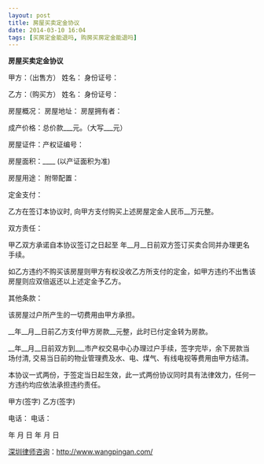 ```yaml
---
layout: post
title: 房屋买卖定金协议
date: 2014-03-10 16:04
tags: [买房定金能退吗, 购房买房定金能退吗]
---
```

<strong>房屋买卖定金协议</strong>

甲方：（出售方）
姓名： 身份证号：

乙方：（购买方）
姓名： 身份证号：

房屋概况：
房屋地址：
房屋拥有者：

成产价格：总价款___元。（大写___元）

房屋证件：产权证编号：

房屋面积：____ (以产证面积为准)

房屋用途：
附带配置：

定金支付：

乙方在签订本协议时, 向甲方支付购买上述房屋定金人民币__万元整。

双方责任：

甲乙双方承诺自本协议签订之日起至 年__月__日前双方签订买卖合同并办理更名手续。

如乙方违约不购买该房屋则甲方有权没收乙方所支付的定金，如甲方违约不出售该房屋则应双倍返还以上述定金予乙方。

其他条款：

该房屋过户所产生的一切费用由甲方承担。

__年__月__日前乙方支付甲方房款__元整，此时已付定金转为房款。

__年__月__日前双方到___市产权交易中心办理过户手续，签字完毕，余下房款当场付清, 交易当日前的物业管理费及水、电、煤气、有线电视等费用由甲方结清。

本协议一式两份，于签定当日起生效，此一式两份协议同时具有法律效力，任何一方违约均应依法承担违约责任。

甲方(签字) 乙方(签字)

电话： 电话：

年 月 日 年 月 日

<a href="http://www.wangpingan.com/">深圳律师咨询</a>：<a href="http://www.wangpingan.com/">http://www.wangpingan.com/</a>

